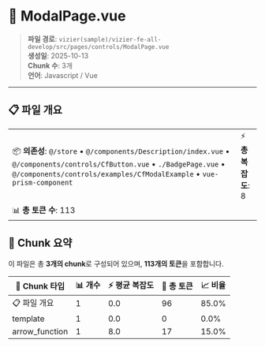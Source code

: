 # 📄 ModalPage.vue

> **파일 경로**: `vizier(sample)/vizier-fe-all-develop/src/pages/controls/ModalPage.vue`  
> **생성일**: 2025-10-13  
> **Chunk 수**: 3개  
> **언어**: Javascript / Vue
---


## 📋 파일 개요

| | |
|--|--|
| 📦 **의존성**: `@/store` • `@/components/Description/index.vue` • `@/components/controls/CfButton.vue` • `./BadgePage.vue` • `@/components/controls/examples/CfModalExample` • `vue-prism-component` | ⚡ **총 복잡도**: 8 |
| 📊 **총 토큰 수**: 113 |  |






## 🧩 Chunk 요약

이 파일은 총 **3개의 chunk**로 구성되어 있으며, **113개의 토큰**을 포함합니다.

| 🧩 Chunk 타입 | 📊 개수 | ⚡ 평균 복잡도 | 📝 총 토큰 | 📈 비율 |
|---------------|--------|-------------|----------|--------|
| 📋 파일 개요 | 1 | 0.0 | 96 | 85.0% |
| template | 1 | 0.0 | 0 | 0.0% |
| arrow_function | 1 | 8.0 | 17 | 15.0% |

